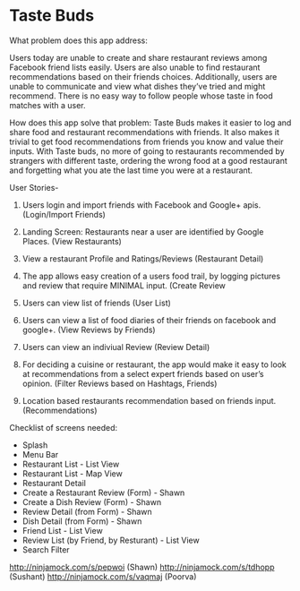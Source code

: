 
Taste Buds
=========


What problem does this app address: 

Users today are unable to create and share restaurant reviews among Facebook friend lists easily.
Users are also unable to find restaurant recommendations based on their friends choices.
Additionally, users are unable to communicate and view what dishes they’ve tried and might recommend.
There is no easy way to follow people whose taste in food matches with a user.


How does this app solve that problem: 
Taste Buds makes it easier to log and share food and restaurant recommendations with friends. It also makes it trivial to get food recommendations from friends you know and value their inputs. With Taste buds, no more of going to restaurants recommended by strangers with different taste, ordering the wrong food at a good restaurant and forgetting what you ate the last time you were at a restaurant.


User Stories-

1. Users login and import friends with Facebook and Google+ apis. (Login/Import Friends)

2. Landing Screen: Restaurants near a user are identified by Google Places. (View Restaurants)

3. View a restaurant Profile and Ratings/Reviews (Restaurant Detail)

4. The app allows easy creation of  a users food trail, by logging pictures and review that require MINIMAL input. (Create Review

5. Users can view list of friends (User List)

6. Users can view a list of food diaries of their friends on facebook and google+. (View Reviews by Friends)

7. Users can view an indiviual Review (Review Detail)

8. For deciding a cuisine or restaurant, the app would make it easy to look at recommendations from a select expert friends based on user’s opinion. (Filter Reviews based on Hashtags, Friends)

9. Location based restaurants recommendation based on friends input. (Recommendations)



Checklist of screens needed: 

- Splash
- Menu Bar
- Restaurant List - List View
- Restaurant List - Map View
- Restaurant Detail
- Create a Restaurant Review (Form) - Shawn
- Create a Dish Review (Form) - Shawn
- Review Detail (from Form) - Shawn
- Dish Detail  (from Form) - Shawn
- Friend List - List View
- Review List (by Friend, by Resturant) - List View
- Search Filter

http://ninjamock.com/s/pepwoi (Shawn)
http://ninjamock.com/s/tdhopp (Sushant)
http://ninjamock.com/s/vaqmaj (Poorva)


